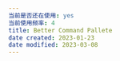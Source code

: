 ```yaml
---
当前是否还在使用: yes
当前使用频率: 4
title: Better Command Pallete
date created: 2023-01-23
date modified: 2023-03-08
---
```

